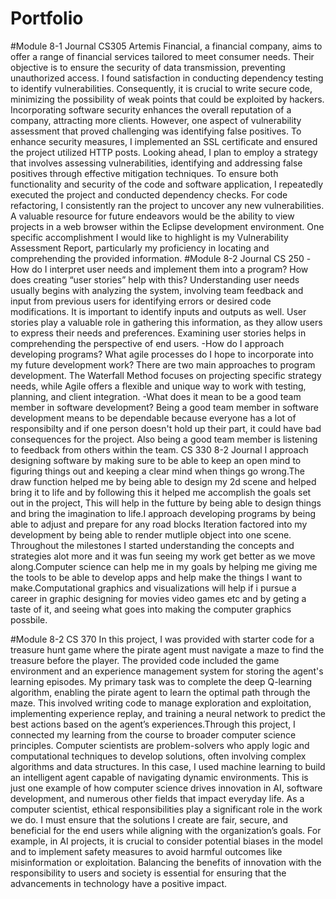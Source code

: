 # Portfolio
#Module 8-1 Journal CS305
Artemis Financial, a financial company, aims to offer a range of financial services tailored to meet consumer needs. Their objective is to ensure the security of data transmission, preventing unauthorized access. I found satisfaction in conducting dependency testing to identify vulnerabilities. Consequently, it is crucial to write secure code, minimizing the possibility of weak points that could be exploited by hackers. Incorporating software security enhances the overall reputation of a company, attracting more clients. However, one aspect of vulnerability assessment that proved challenging was identifying false positives. To enhance security measures, I implemented an SSL certificate and ensured the project utilized HTTP posts. Looking ahead, I plan to employ a strategy that involves assessing vulnerabilities, identifying and addressing false positives through effective mitigation techniques. To ensure both functionality and security of the code and software application, I repeatedly executed the project and conducted dependency checks. For code refactoring, I consistently ran the project to uncover any new vulnerabilities. A valuable resource for future endeavors would be the ability to view projects in a web browser within the Eclipse development environment. One specific accomplishment I would like to highlight is my Vulnerability Assessment Report, particularly my proficiency in locating and comprehending the provided information. 
#Module 8-2 Journal CS 250 
-How do I interpret user needs and implement them into a program? How does creating “user stories” help with this?
Understanding user needs usually begins with analyzing the system, involving team feedback and input from previous users for identifying errors or desired code modifications. It is important to identify inputs and outputs as well. User stories play a valuable role in gathering this information, as they allow users to express their needs and preferences. Examining user stories helps in comprehending the perspective of end users.
-How do I approach developing programs? What agile processes do I hope to incorporate into my future development work?
There are two main approaches to program development. The Waterfall Method focuses on projecting specific strategy needs, while Agile offers a flexible and unique way to work with testing, planning, and client integration.
-What does it mean to be a good team member in software development?
Being a good team member in software development means to be dependable because everyone has a lot of responsibilty and if one person doesn't hold up their part, it could have bad consequences for the project. Also being a good team member is listening to feedback from others within the team.
CS 330 8-2 Journal
I approach designing software by making sure to be able to keep an open mind to figuring things out and keeping a clear mind when things go wrong.The draw function helped me by being able to design my 2d scene and helped bring it to life and by following this it helped me accomplish the goals set out in the project, This will help in the futture by being able to design things and bring the imagination to life.I approach developing programs by being able to adjust and prepare for any road blocks
Iteration factored into my development by being able to render mutliple object into one scene.
Throughout the milestones I started understanding the concepts and strategies alot more and it was fun seeing my work get better as we move along.Computer science can help me in my goals by helping me giving me the tools to be able to develop apps and help make the things I want to make.Computational graphics and visualizations will help if i pursue a career in graphic designing for movies video games etc and by geting a taste of it, and seeing what goes into making the computer graphics possbile.

#Module 8-2 CS 370
In this project, I was provided with starter code for a treasure hunt game where the pirate agent must navigate a maze to find the treasure before the player. The provided code included the game environment and an experience management system for storing the agent's learning episodes. My primary task was to complete the deep Q-learning algorithm, enabling the pirate agent to learn the optimal path through the maze. This involved writing code to manage exploration and exploitation, implementing experience replay, and training a neural network to predict the best actions based on the agent’s experiences.Through this project, I connected my learning from the course to broader computer science principles. Computer scientists are problem-solvers who apply logic and computational techniques to develop solutions, often involving complex algorithms and data structures. In this case, I used machine learning to build an intelligent agent capable of navigating dynamic environments. This is just one example of how computer science drives innovation in AI, software development, and numerous other fields that impact everyday life. As a computer scientist, ethical responsibilities play a significant role in the work we do. I must ensure that the solutions I create are fair, secure, and beneficial for the end users while aligning with the organization’s goals. For example, in AI projects, it is crucial to consider potential biases in the model and to implement safety measures to avoid harmful outcomes like misinformation or exploitation. Balancing the benefits of innovation with the responsibility to users and society is essential for ensuring that the advancements in technology have a positive impact.
